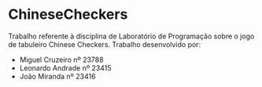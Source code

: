 # ChineseCheckers
Trabalho referente à disciplina de Laboratório de Programação sobre o jogo de tabuleiro Chinese Checkers.
Trabalho desenvolvido por:
  - Miguel Cruzeiro nº 23788
  - Leonardo Andrade nº 23415
  - João Miranda nº 23416
